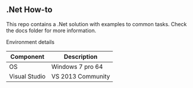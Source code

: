 ## .Net How-to

This repo contains a .Net solution with examples to common tasks. Check the docs folder for more information.

Environment details


| Component      | Description | 
| ------------- |-------------|
| OS     | Windows 7 pro 64 |
| Visual Studio | VS 2013 Community |
